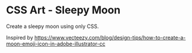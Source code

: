 # CSS Art - Sleepy Moon

Create a sleepy moon using only CSS.

Inspired by https://www.vecteezy.com/blog/design-tips/how-to-create-a-moon-emoji-icon-in-adobe-illustrator-cc

